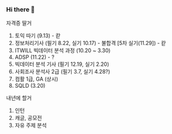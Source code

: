 ### Hi there 👋
자격증 딸거
1. 토익 따기 (9.13) - 칻
2. 정보처리기사 (필기 8.22, 실기 10.17) - 불합격 [5차 실기(11.29]) - 칻
3. ITWILL 빅데이터 분석 과정 (10.20 ~ 3.30)
4. ADSP (11.22) - ?
5. 빅데이터 분석 기사 (필기 12.19, 실기 2.20)
6. 사회조사 분석사 2급 (필기 3.7, 실기 4.28?)
7. 컴활 1급, GA (상시)
8. SQLD (3.20)

내년에 할거
1. 인턴
2. 캐글, 공모전
3. 자유 주제 분석

<!--
**UknowYunmo/UknowYunmo** is a ✨ _special_ ✨ repository because its `README.md` (this file) appears on your GitHub profile.

Here are some ideas to get you started:

- 🔭 I’m currently working on ...
- 🌱 I’m currently learning ...
- 👯 I’m looking to collaborate on ...
- 🤔 I’m looking for help with ...
- 💬 Ask me about ...
- 📫 How to reach me: ...
- 😄 Pronouns: ...
- ⚡ Fun fact: ...
-->
